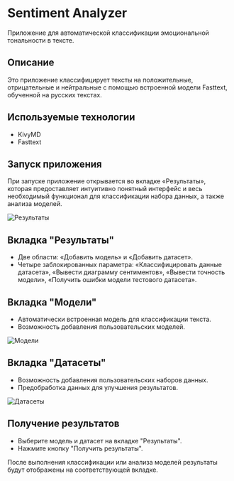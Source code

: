 # Sentiment Analyzer

Приложение для автоматической классификации эмоциональной тональности в тексте.

## Описание

Это приложение классифицирует тексты на положительные, отрицательные и нейтральные с помощью встроенной модели Fasttext, обученной на русских текстах.

## Используемые технологии

- KivyMD
- Fasttext

## Запуск приложения

При запуске приложение открывается во вкладке «Результаты», которая предоставляет интуитивно понятный интерфейс и весь необходимый функционал для классификации набора данных, а также анализа моделей.

![Результаты](https://github.com/A7exG0/SentimentAnalyzer/assets/116356738/876914e7-4fe7-44a3-b789-e8ba5c5379b5.png)

## Вкладка "Результаты"

- Две области: «Добавить модель» и «Добавить датасет».
- Четыре заблокированных параметра: «Классифицировать данные датасета», «Вывести диаграмму сентиментов», «Вывести точность модели», «Получить ошибки модели тестового датасета».

## Вкладка "Модели"

- Автоматически встроенная модель для классификации текста.
- Возможность добавления пользовательских моделей.

![Модели](https://github.com/A7exG0/SentimentAnalyzer/assets/116356738/da9d70c0-a1db-42de-a962-f8ef137302e6.png)

## Вкладка "Датасеты"

- Возможность добавления пользовательских наборов данных.
- Предобработка данных для улучшения результатов.

![Датасеты](https://github.com/A7exG0/SentimentAnalyzer/assets/116356738/f5f60d3b-cba6-4306-9a78-4a057f7114ca.png)

## Получение результатов

- Выберите модель и датасет на вкладке "Результаты".
- Нажмите кнопку "Получить результаты".

После выполнения классификации или анализа моделей результаты будут отображены на соответствующей вкладке.

